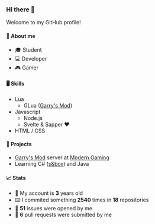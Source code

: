 ### Hi there 👋

Welcome to my GitHub profile!

#### 🧍 About me
- 🎓 Student
- 💻 Developer
- 🎮 Gamer

#### 🖥️ Skills
- Lua
  - GLua ([Garry's Mod](https://store.steampowered.com/app/4000/Garrys_Mod/ "Garry's Mod on Steam"))
- Javascript
  - Node.js
  - Svelte & Sapper ❤️
- HTML / CSS

#### 🚧 Projects
- [Garry's Mod](https://store.steampowered.com/app/4000/Garrys_Mod/ "Garry's Mod on Steam") server at [Modern Gaming](https://modern-gaming.net/ "Modern Gaming")
- Learning C# ([s&box](https://sbox.facepunch.com/)) and Java

#### 📈 Stats
- 🎂 My account is **3** years old
- ⌨️ I commited something **2540** times in **18** repositories
- 🐛 **51** issues were opened by me
- 🔗 **6** pull requests were submitted by me
